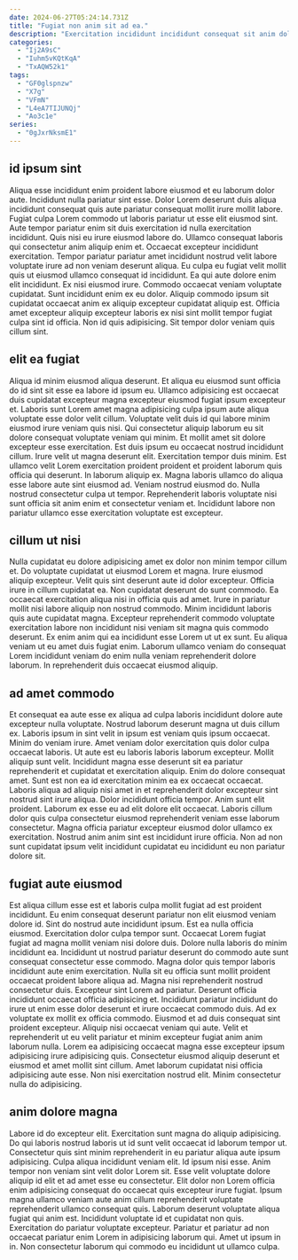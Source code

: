 ```yaml
---
date: 2024-06-27T05:24:14.731Z
title: "Fugiat non anim sit ad ea."
description: "Exercitation incididunt incididunt consequat sit anim dolor. Consequat nostrud quis reprehenderit et dolore est."
categories:
  - "Ij2A9sC"
  - "Iuhm5vKQtKqA"
  - "TxAQW52k1"
tags:
  - "GF0glspnzw"
  - "X7g"
  - "VFmN"
  - "L4eA7TIJUNQj"
  - "Ao3c1e"
series:
  - "0gJxrNksmE1"
---
```



## id ipsum sint

Aliqua esse incididunt enim proident labore eiusmod et eu laborum dolor aute. Incididunt nulla pariatur sint esse. Dolor Lorem deserunt duis aliqua incididunt consequat quis aute pariatur consequat mollit irure mollit labore. Fugiat culpa Lorem commodo ut laboris pariatur ut esse elit eiusmod sint. Aute tempor pariatur enim sit duis exercitation id nulla exercitation incididunt. Quis nisi eu irure eiusmod labore do.
Ullamco consequat laboris qui consectetur anim aliquip enim et. Occaecat excepteur incididunt exercitation. Tempor pariatur pariatur amet incididunt nostrud velit labore voluptate irure ad non veniam deserunt aliqua. Eu culpa eu fugiat velit mollit quis ut eiusmod ullamco consequat id incididunt. Ea qui aute dolore enim elit incididunt. Ex nisi eiusmod irure. Commodo occaecat veniam voluptate cupidatat. Sunt incididunt enim ex eu dolor.
Aliquip commodo ipsum sit cupidatat occaecat anim ex aliquip excepteur cupidatat aliquip est. Officia amet excepteur aliquip excepteur laboris ex nisi sint mollit tempor fugiat culpa sint id officia. Non id quis adipisicing. Sit tempor dolor veniam quis cillum sint.

## elit ea fugiat

Aliqua id minim eiusmod aliqua deserunt. Et aliqua eu eiusmod sunt officia do id sint sit esse ea labore id ipsum eu. Ullamco adipisicing est occaecat duis cupidatat excepteur magna excepteur eiusmod fugiat ipsum excepteur et. Laboris sunt Lorem amet magna adipisicing culpa ipsum aute aliqua voluptate esse dolor velit cillum. Voluptate velit duis id qui labore minim eiusmod irure veniam quis nisi.
Qui consectetur aliquip laborum eu sit dolore consequat voluptate veniam qui minim. Et mollit amet sit dolore excepteur esse exercitation. Est duis ipsum eu occaecat nostrud incididunt cillum. Irure velit ut magna deserunt elit. Exercitation tempor duis minim.
Est ullamco velit Lorem exercitation proident proident et proident laborum quis officia qui deserunt. In laborum aliquip ex. Magna laboris ullamco do aliqua esse labore aute sint eiusmod ad. Veniam nostrud eiusmod do. Nulla nostrud consectetur culpa ut tempor. Reprehenderit laboris voluptate nisi sunt officia sit anim enim et consectetur veniam et. Incididunt labore non pariatur ullamco esse exercitation voluptate est excepteur.

## cillum ut nisi

Nulla cupidatat eu dolore adipisicing amet ex dolor non minim tempor cillum et. Do voluptate cupidatat ut eiusmod Lorem et magna. Irure eiusmod aliquip excepteur. Velit quis sint deserunt aute id dolor excepteur. Officia irure in cillum cupidatat ea. Non cupidatat deserunt do sunt commodo.
Ea occaecat exercitation aliqua nisi in officia quis ad amet. Irure in pariatur mollit nisi labore aliquip non nostrud commodo. Minim incididunt laboris quis aute cupidatat magna. Excepteur reprehenderit commodo voluptate exercitation labore non incididunt nisi veniam sit magna quis commodo deserunt.
Ex enim anim qui ea incididunt esse Lorem ut ut ex sunt. Eu aliqua veniam ut eu amet duis fugiat enim. Laborum ullamco veniam do consequat Lorem incididunt veniam do enim nulla veniam reprehenderit dolore laborum. In reprehenderit duis occaecat eiusmod aliquip.

## ad amet commodo

Et consequat ea aute esse ex aliqua ad culpa laboris incididunt dolore aute excepteur nulla voluptate. Nostrud laborum deserunt magna ut duis cillum ex. Laboris ipsum in sint velit in ipsum est veniam quis ipsum occaecat. Minim do veniam irure. Amet veniam dolor exercitation quis dolor culpa occaecat laboris. Ut aute est eu laboris laboris laborum excepteur.
Mollit aliquip sunt velit. Incididunt magna esse deserunt sit ea pariatur reprehenderit et cupidatat et exercitation aliquip. Enim do dolore consequat amet. Sunt est non ea id exercitation minim ea ex occaecat occaecat. Laboris aliqua ad aliquip nisi amet in et reprehenderit dolor excepteur sint nostrud sint irure aliqua. Dolor incididunt officia tempor. Anim sunt elit proident. Laborum ex esse eu ad elit dolore elit occaecat.
Laboris cillum dolor quis culpa consectetur eiusmod reprehenderit veniam esse laborum consectetur. Magna officia pariatur excepteur eiusmod dolor ullamco ex exercitation. Nostrud anim anim sint est incididunt irure officia. Non ad non sunt cupidatat ipsum velit incididunt cupidatat eu incididunt eu non pariatur dolore sit.

## fugiat aute eiusmod

Est aliqua cillum esse est et laboris culpa mollit fugiat ad est proident incididunt. Eu enim consequat deserunt pariatur non elit eiusmod veniam dolore id. Sint do nostrud aute incididunt ipsum. Est ea nulla officia eiusmod. Exercitation dolor culpa tempor sunt. Occaecat Lorem fugiat fugiat ad magna mollit veniam nisi dolore duis. Dolore nulla laboris do minim incididunt ea. Incididunt ut nostrud pariatur deserunt do commodo aute sunt consequat consectetur esse commodo.
Magna dolor quis tempor laboris incididunt aute enim exercitation. Nulla sit eu officia sunt mollit proident occaecat proident labore aliqua ad. Magna nisi reprehenderit nostrud consectetur duis. Excepteur sint Lorem ad pariatur. Deserunt officia incididunt occaecat officia adipisicing et. Incididunt pariatur incididunt do irure ut enim esse dolor deserunt et irure occaecat commodo duis. Ad ex voluptate ex mollit ex officia commodo. Eiusmod et ad duis consequat sint proident excepteur.
Aliquip nisi occaecat veniam qui aute. Velit et reprehenderit ut eu velit pariatur et minim excepteur fugiat anim anim laborum nulla. Lorem ea adipisicing occaecat magna esse excepteur ipsum adipisicing irure adipisicing quis. Consectetur eiusmod aliquip deserunt et eiusmod et amet mollit sint cillum. Amet laborum cupidatat nisi officia adipisicing aute esse. Non nisi exercitation nostrud elit. Minim consectetur nulla do adipisicing.

## anim dolore magna

Labore id do excepteur elit. Exercitation sunt magna do aliquip adipisicing. Do qui laboris nostrud laboris ut id sunt velit occaecat id laborum tempor ut. Consectetur quis sint minim reprehenderit in eu pariatur aliqua aute ipsum adipisicing. Culpa aliqua incididunt veniam elit. Id ipsum nisi esse.
Anim tempor non veniam sint velit dolor Lorem sit. Esse velit voluptate dolore aliquip id elit et ad amet esse eu consectetur. Elit dolor non Lorem officia enim adipisicing consequat do occaecat quis excepteur irure fugiat. Ipsum magna ullamco veniam aute anim cillum reprehenderit voluptate reprehenderit ullamco consequat quis. Laborum deserunt voluptate aliqua fugiat qui anim est.
Incididunt voluptate id et cupidatat non quis. Exercitation do pariatur voluptate excepteur. Pariatur et pariatur ad non occaecat pariatur enim Lorem in adipisicing laborum qui. Amet ut ipsum in in. Non consectetur laborum qui commodo eu incididunt ut ullamco culpa.

